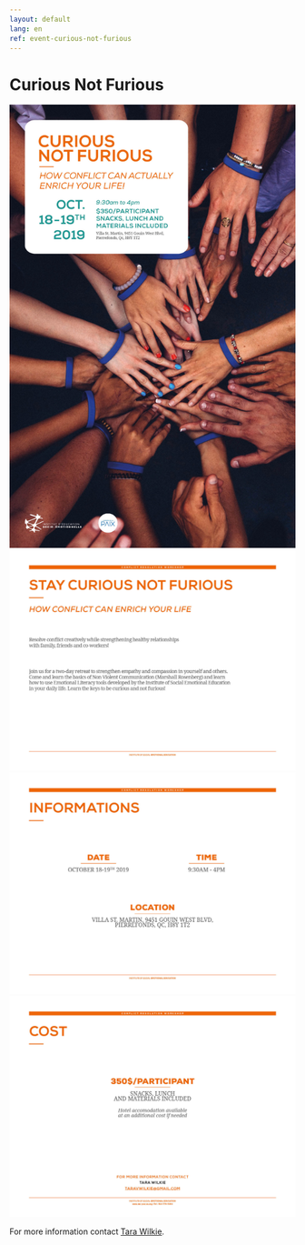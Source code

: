 ```yaml
---
layout: default
lang: en
ref: event-curious-not-furious
---
```


<div class="box">
<h1>Curious Not Furious</h1>
</div>

<div class="poster">
<img src="./static/events/iese-curiousnotfurious-affiche-11x17.jpg">
</div>

<div class="poster">
<img src="./static/events/iese-curiousnotfurious-presentation-EN.jpg">
</div>

<div class="poster">
<img src="./static/events/iese-curiousnotfurious-presentation-EN2.jpg">
</div>

<div class="poster">
<img src="./static/events/iese-curiousnotfurious-presentation-EN3.jpg">
</div>

For more information contact <a href="mailto:taravwilkie@gmail.com">Tara Wilkie</a>.
